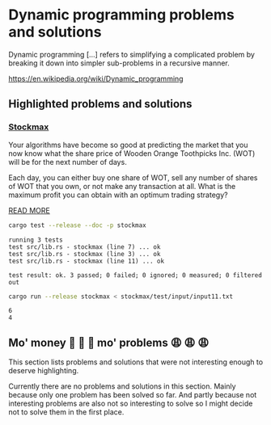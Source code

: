 # Dynamic programming problems and solutions

Dynamic programming \[...\] refers to simplifying a complicated problem
by breaking it down into simpler sub-problems in a recursive manner.

https://en.wikipedia.org/wiki/Dynamic_programming

## Highlighted problems and solutions

### [Stockmax](stockmax)

Your algorithms have become so good at predicting the market that you now know
what the share price of Wooden Orange Toothpicks Inc. (WOT) will be
for the next number of days.

Each day, you can either buy one share of WOT, sell any number of shares of WOT
that you own, or not make any transaction at all. What is the maximum profit
you can obtain with an optimum trading strategy?

[READ MORE](stockmax)

```bash
cargo test --release --doc -p stockmax
```

```text
running 3 tests
test src/lib.rs - stockmax (line 7) ... ok
test src/lib.rs - stockmax (line 3) ... ok
test src/lib.rs - stockmax (line 11) ... ok

test result: ok. 3 passed; 0 failed; 0 ignored; 0 measured; 0 filtered out
```

```bash
cargo run --release stockmax < stockmax/test/input/input11.txt
```

```text
6
4
```

## Mo' money 🤑 🤑 🤑 mo' problems 😩 😩 😩

This section lists problems and solutions that were not
interesting enough to deserve highlighting.

Currently there are no problems and solutions in this section.
Mainly because only one problem has been solved so far.
And partly because not interesting problems are also not so
interesting to solve so I might decide not to solve them
in the first place.
